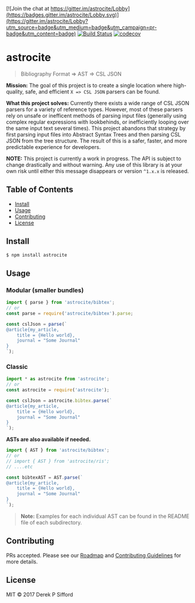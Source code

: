 [![Join the chat at https://gitter.im/astrocite/Lobby](https://badges.gitter.im/astrocite/Lobby.svg)](https://gitter.im/astrocite/Lobby?utm_source=badge&utm_medium=badge&utm_campaign=pr-badge&utm_content=badge) [![Build Status](https://travis-ci.org/dsifford/astrocite.svg?branch=master)](https://travis-ci.org/dsifford/astrocite) [![codecov](https://codecov.io/gh/dsifford/astrocite/branch/master/graph/badge.svg)](https://codecov.io/gh/dsifford/astrocite)

# astrocite

> Bibliography Format => AST => CSL JSON

**Mission:** The goal of this project is to create a single location where high-quality, safe, and efficient `X => CSL JSON` parsers can be found.

**What this project solves:** Currently there exists a wide range of CSL JSON parsers for a variety of reference types. However, most of these parsers rely on unsafe or inefficent methods of parsing input files (generally using complex regular expressions with lookbehinds, or inefficiently looping over the same input text several times). This project abandons that strategy by first parsing input files into  Abstract Syntax Trees and then parsing CSL JSON from the tree structure. The result of this is a safer, faster, and more predictable experience for developers.

**NOTE:** This project is currently a work in progress. The API is subject to change drastically and without warning. Any use of this library is at your own risk until either this message disappears or version `^1.x.x` is released.

## Table of Contents

- [Install](#install)
- [Usage](#usage)
- [Contributing](#contributing)
- [License](#license)

## Install

```sh
$ npm install astrocite
```

## Usage

### Modular (smaller bundles)

```js
import { parse } from 'astrocite/bibtex';
// or
const parse = require('astrocite/bibtex').parse;

const cslJson = parse(`
@article{my_article,
    title = {Hello world},
    journal = "Some Journal"
}
`);
```

### Classic

```js
import * as astrocite from 'astrocite';
// or
const astrocite = require('astrocite');

const cslJson = astrocite.bibtex.parse(`
@article{my_article,
    title = {Hello world},
    journal = "Some Journal"
}
`);
```

**ASTs are also available if needed.**

```js
import { AST } from 'astrocite/bibtex';
// or
// import { AST } from 'astrocite/ris';
// ....etc

const bibtexAST = AST.parse(`
@article{my_article,
    title = {Hello world},
    journal = "Some Journal"
}
`);
```

> **Note:** Examples for each individual AST can be found in the README file of each subdirectory.

## Contributing

PRs accepted. Please see our [Roadmap](./.github/ROADMAP.md) and [Contributing Guidelines](./.github/CONTRIBUTING.md) for more details.

## License

MIT © 2017 Derek P Sifford

